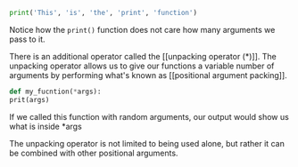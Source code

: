 ```Python
print('This', 'is', 'the', 'print', 'function')
```
Notice how the `print()` function does not care how many arguments we pass to it.

There is an additional operator called the [[unpacking operator (*)]]. The unpacking operator allows us to give our functions a variable number of arguments by performing what's known as [[positional argument packing]].
```Python
def my_fucntion(*args):
prit(args)
```

If we called this function with random arguments, our output would show us what is inside \*args 

The unpacking operator is not limited to being used alone, but rather it can be combined with other positional arguments.